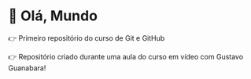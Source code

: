 # :wave: Olá, Mundo
:point_right: Primeiro repositório do curso de Git e GitHub

:point_right: Repositório criado durante uma aula do curso em vídeo com Gustavo Guanabara!

